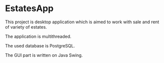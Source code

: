 # EstatesApp

This project is desktop application which is aimed to work with sale and rent of variety of estates.

The application is multithreaded.

The used database is PostgreSQL.

The GUI part is written on Java Swing.
